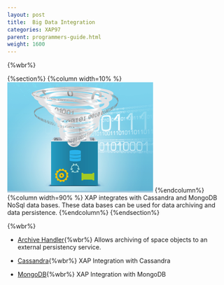 ```yaml
---
layout: post
title:  Big Data Integration
categories: XAP97
parent: programmers-guide.html
weight: 1600
---
```


{%wbr%}

{%section%}
{%column width=10% %}
![big-data.png](/attachment_files/subject/big-data.png)
{%endcolumn%}
{%column width=90% %}
XAP integrates with Cassandra and MongoDB NoSql data bases. These data bases can be used for data archiving and data persistence.
{%endcolumn%}
{%endsection%}


{%wbr%}


- [Archive Handler](./archive-container.html){%wbr%}
Allows archiving of space objects to an external persistency service.


- [Cassandra](./cassandra.html){%wbr%}
XAP Integration with Cassandra

- [MongoDB](./mongodb.html){%wbr%}
XAP Integration with MongoDB

